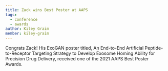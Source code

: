 ```yaml
---
title: Zack wins Best Poster at AAPS
tags: 
  - conference
  - awards
author: Kiley Graim
member: kiley-graim
---
```


Congrats Zack! His ExoGAN poster titled, An End-to-End Artificial Peptide-to-Receptor Targeting Strategy to Develop Exosome Homing Ability for Precision Drug Delivery, received one of the 2021 AAPS Best Poster Awards.
